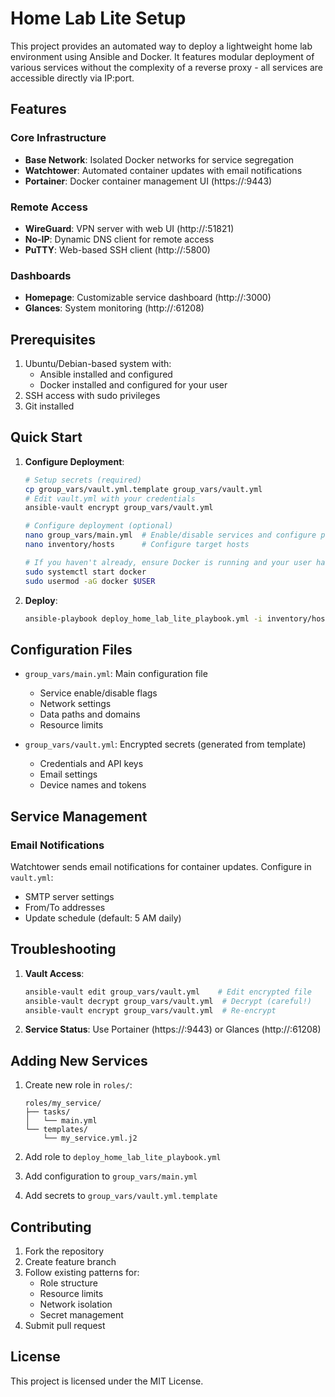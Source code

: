 
# Home Lab Lite Setup

This project provides an automated way to deploy a lightweight home lab environment using Ansible and Docker. It features modular deployment of various services without the complexity of a reverse proxy - all services are accessible directly via IP:port.

## Features

### Core Infrastructure
- **Base Network**: Isolated Docker networks for service segregation
- **Watchtower**: Automated container updates with email notifications
- **Portainer**: Docker container management UI (https://<ip>:9443)

### Remote Access
- **WireGuard**: VPN server with web UI (http://<ip>:51821)
- **No-IP**: Dynamic DNS client for remote access
- **PuTTY**: Web-based SSH client (http://<ip>:5800)

### Dashboards
- **Homepage**: Customizable service dashboard (http://<ip>:3000)
- **Glances**: System monitoring (http://<ip>:61208)

## Prerequisites

1. Ubuntu/Debian-based system with:
   - Ansible installed and configured
   - Docker installed and configured for your user
2. SSH access with sudo privileges
3. Git installed

## Quick Start

1. **Configure Deployment**:
   ```bash
   # Setup secrets (required)
   cp group_vars/vault.yml.template group_vars/vault.yml
   # Edit vault.yml with your credentials
   ansible-vault encrypt group_vars/vault.yml
   
   # Configure deployment (optional)
   nano group_vars/main.yml  # Enable/disable services and configure paths
   nano inventory/hosts      # Configure target hosts

   # If you haven't already, ensure Docker is running and your user has permissions
   sudo systemctl start docker
   sudo usermod -aG docker $USER
   ```

2. **Deploy**:
   ```bash
   ansible-playbook deploy_home_lab_lite_playbook.yml -i inventory/hosts --ask-vault-pass --ask-become-pass
   ```

## Configuration Files

- `group_vars/main.yml`: Main configuration file
  - Service enable/disable flags
  - Network settings
  - Data paths and domains
  - Resource limits

- `group_vars/vault.yml`: Encrypted secrets (generated from template)
  - Credentials and API keys
  - Email settings
  - Device names and tokens

## Service Management

### Email Notifications
Watchtower sends email notifications for container updates. Configure in `vault.yml`:
- SMTP server settings
- From/To addresses
- Update schedule (default: 5 AM daily)

## Troubleshooting

1. **Vault Access**:
   ```bash
   ansible-vault edit group_vars/vault.yml    # Edit encrypted file
   ansible-vault decrypt group_vars/vault.yml  # Decrypt (careful!)
   ansible-vault encrypt group_vars/vault.yml  # Re-encrypt
   ```

2. **Service Status**: Use Portainer (https://<ip>:9443) or Glances (http://<ip>:61208)

## Adding New Services

1. Create new role in `roles/`:
   ```
   roles/my_service/
   ├── tasks/
   │   └── main.yml
   └── templates/
       └── my_service.yml.j2
   ```

2. Add role to `deploy_home_lab_lite_playbook.yml`
3. Add configuration to `group_vars/main.yml`
4. Add secrets to `group_vars/vault.yml.template`

## Contributing

1. Fork the repository
2. Create feature branch
3. Follow existing patterns for:
   - Role structure
   - Resource limits
   - Network isolation
   - Secret management
4. Submit pull request

## License

This project is licensed under the MIT License.
